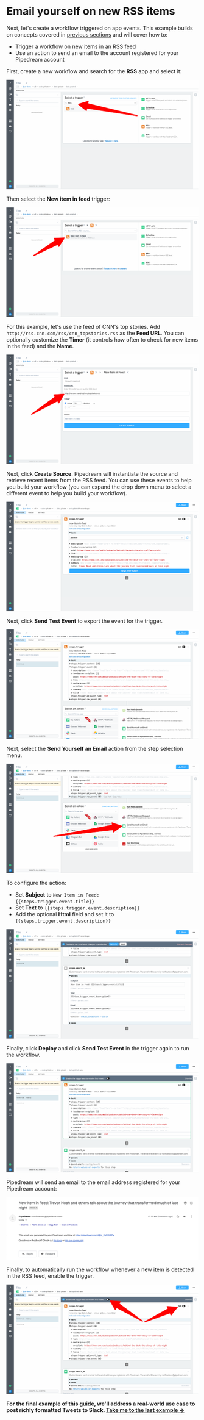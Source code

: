 # Email yourself on new RSS items

Next, let's create a workflow triggered on app events. This example builds on concepts covered in [previous sections](/quickstart/) and will cover how to:

- Trigger a workflow on new items in an RSS feed
- Use an action to send an email to the account registered for your Pipedream account

First, create a new workflow and search for the **RSS** app and select it:

![image-20210516235511476](../images/image-20210516235511476.png)

Then select the **New item in feed** trigger:

![image-20210516235609560](../images/image-20210516235609560.png)

For this example, let's use the feed of CNN's top stories. Add `http://rss.cnn.com/rss/cnn_topstories.rss` as the **Feed URL**. You can optionally customize the **Timer** (it controls how often to check for new items in the feed) and the **Name**. 

![image-20210517001147611](../images/image-20210517001147611.png) 

Next, click **Create Source**. Pipedream will instantiate the source and retrieve recent items from the RSS feed. You can use these events to help you build your workflow (you can expand the drop down menu to select a different event to help you build your workflow).

![image-20210517002158566](../images/image-20210517002158566.png)

Next, click **Send Test Event** to export the event for the trigger.

![image-20210517002427147](../images/image-20210517002427147.png)

Next, select the **Send Yourself an Email** action from the step selection menu.

![image-20210517002515704](../images/image-20210517002515704.png)

To configure the action:

- Set **Subject** to <code v-pre>New Item in Feed: {{steps.trigger.event.title}}</code>
- Set **Text** to <code v-pre>{{steps.trigger.event.description}}</code>
- Add the optional **Html** field and set it to <code v-pre>{{steps.trigger.event.description}}</code>

![image-20210517002850288](../images/image-20210517002850288.png)

Finally, click **Deploy** and click **Send Test Event** in the trigger again to run the workflow.

![image-20210517003047680](../images/image-20210517003047680.png)

Pipedream will send an email to the email address registered for your Pipedream account:

![image-20210517003138966](../images/image-20210517003138966.png)

Finally, to automatically run the workflow whenever a new item is detected in the RSS feed, enable the trigger.

![image-20210517003247789](../images/image-20210517003247789.png)

**For the final example of this guide, we'll address a real-world use case to post richly formatted Tweets to Slack. [Take me to the last example &rarr;](../real-world-example/)**
